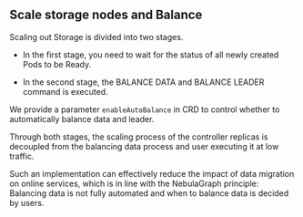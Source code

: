 ## Scale storage nodes and Balance

Scaling out Storage is divided into two stages. 

* In the first stage, you need to wait for the status of all newly created Pods to be Ready. 

* In the second stage, the BALANCE DATA and BALANCE LEADER command is executed. 

We provide a parameter `enableAutoBalance` in CRD to control whether to automatically balance data and leader.

Through both stages, the scaling process of the controller replicas is decoupled from the balancing data process and user executing it at low traffic. 

Such an implementation can effectively reduce the impact of data migration on online services, which is in line with the NebulaGraph principle: Balancing data is not fully automated and when to balance data is decided by users.